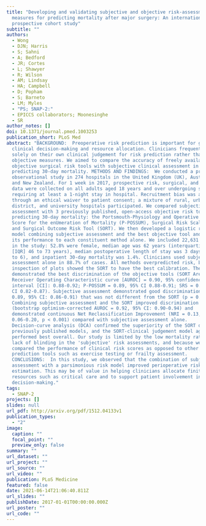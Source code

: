 ```yaml
---
title: "Developing and validating subjective and objective risk-assessment
  measures for predicting mortality after major surgery: An international
  prospective cohort study"
subtitle: ""
authors:
  - Wong
  - DJN; Harris
  - S; Sahni
  - A; Bedford
  - JR; Cortes
  - L; Shawyer
  - R; Wilson
  - AM; Lindsay
  - HA; Campbell
  - D; Popham
  - S; Barneto
  - LM; Myles
  - "PS; SNAP-2:"
  - EPICCS collaborators; Moonesinghe
  - SR
author_notes: []
doi: 10.1371/journal.pmed.1003253
publication_short: PLoS Med
abstract: "BACKGROUND:  Preoperative risk prediction is important for guiding
  clinical decision-making and resource allocation. Clinicians frequently rely
  solely on their own clinical judgement for risk prediction rather than
  objective measures. We aimed to compare the accuracy of freely available
  objective surgical risk tools with subjective clinical assessment in
  predicting 30-day mortality. METHODS AND FINDINGS:  We conducted a prospective
  observational study in 274 hospitals in the United Kingdom (UK), Australia,
  and New Zealand. For 1 week in 2017, prospective risk, surgical, and outcome
  data were collected on all adults aged 18 years and over undergoing surgery
  requiring at least a 1-night stay in hospital. Recruitment bias was avoided
  through an ethical waiver to patient consent; a mixture of rural, urban,
  district, and university hospitals participated. We compared subjective
  assessment with 3 previously published, open-access objective risk tools for
  predicting 30-day mortality: the Portsmouth-Physiology and Operative Severity
  Score for the enUmeration of Mortality (P-POSSUM), Surgical Risk Scale (SRS),
  and Surgical Outcome Risk Tool (SORT). We then developed a logistic regression
  model combining subjective assessment and the best objective tool and compared
  its performance to each constituent method alone. We included 22,631 patients
  in the study: 52.8% were female, median age was 62 years (interquartile range
  [IQR] 46 to 73 years), median postoperative length of stay was 3 days (IQR 1
  to 6), and inpatient 30-day mortality was 1.4%. Clinicians used subjective
  assessment alone in 88.7% of cases. All methods overpredicted risk, but visual
  inspection of plots showed the SORT to have the best calibration. The SORT
  demonstrated the best discrimination of the objective tools (SORT Area Under
  Receiver Operating Characteristic curve [AUROC] = 0.90, 95% confidence
  interval [CI]: 0.88-0.92; P-POSSUM = 0.89, 95% CI 0.88-0.91; SRS = 0.85, 95%
  CI 0.82-0.87). Subjective assessment demonstrated good discrimination (AUROC =
  0.89, 95% CI: 0.86-0.91) that was not different from the SORT (p = 0.309).
  Combining subjective assessment and the SORT improved discrimination
  (bootstrap optimism-corrected AUROC = 0.92, 95% CI: 0.90-0.94) and
  demonstrated continuous Net Reclassification Improvement (NRI = 0.13, 95% CI:
  0.06-0.20, p < 0.001) compared with subjective assessment alone.
  Decision-curve analysis (DCA) confirmed the superiority of the SORT over other
  previously published models, and the SORT-clinical judgement model again
  performed best overall. Our study is limited by the low mortality rate, by the
  lack of blinding in the 'subjective' risk assessments, and because we only
  compared the performance of clinical risk scores as opposed to other
  prediction tools such as exercise testing or frailty assessment.
  CONCLUSIONS:  In this study, we observed that the combination of subjective
  assessment with a parsimonious risk model improved perioperative risk
  estimation. This may be of value in helping clinicians allocate finite
  resources such as critical care and to support patient involvement in clinical
  decision-making."
tags:
  - SNAP-2
projects: []
slides: null
url_pdf: http://arxiv.org/pdf/1512.04133v1
publication_types:
  - "2"
image:
  caption: ""
  focal_point: ""
  preview_only: false
summary: ""
url_dataset: ""
url_project: ""
url_source: ""
url_video: ""
publication: PLoS Medicine
featured: false
date: 2021-06-14T21:06:40.811Z
url_slides: ""
publishDate: 2017-01-01T00:00:00.000Z
url_poster: ""
url_code: ""
---
```

